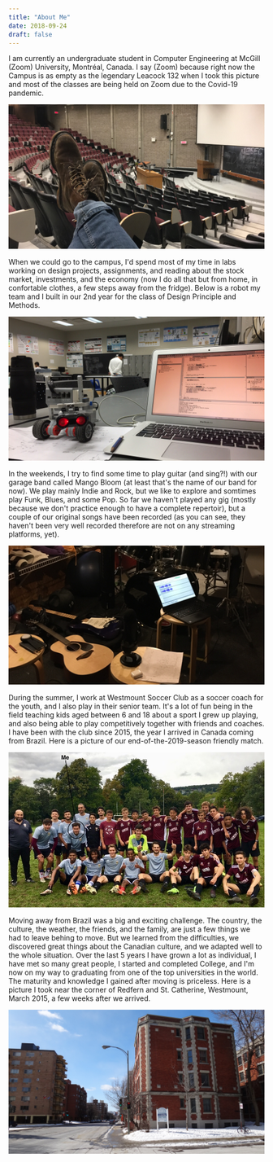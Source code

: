 ```yaml
---
title: "About Me"
date: 2018-09-24
draft: false
---
```



I am currently an undergraduate student in Computer Engineering at McGill (Zoom) University, Montréal, Canada. I say (Zoom) because right now the Campus is as empty as the legendary Leacock 132 when I took this picture and most of the classes are being held on Zoom due to the Covid-19 pandemic.

![1](images/leacock.jpg)

When we could go to the campus, I'd spend most of my time in labs working on design projects, assignments, and reading about the stock market, investments, and the economy (now I do all that but from home, in confortable clothes, a few steps away from the fridge). Below is a robot my team and I built in our 2nd year for the class of Design Principle and Methods.

![2](images/judith.jpg)

In the weekends, I try to find some time to play guitar (and sing?!) with our garage band called Mango Bloom (at least that's the name of our band for now). We play mainly Indie and Rock, but we like to explore and somtimes play Funk, Blues, and some Pop. So far we haven't played any gig (mostly because we don't practice enough to have a complete repertoir), but a couple of our original songs have been recorded (as you can see, they haven't been very well recorded therefore are not on any streaming platforms, yet).

![3](images/mango.jpg)

During the summer, I work at Westmount Soccer Club as a soccer coach for the youth, and I also play in their senior team. It's a lot of fun being in the field teaching kids aged between 6 and 18 about a sport I grew up playing, and also being able to play competitively together with friends and coaches. I have been with the club since 2015, the year I arrived in Canada coming from Brazil. Here is a picture of our end-of-the-2019-season friendly match.

![4](images/wsc.jpg)

Moving away from Brazil was a big and exciting challenge. The country, the culture, the weather, the friends, and the family, are just a few things we had to leave behing to move. But we learned from the difficulties, we discovered great things about the Canadian culture, and we adapted well to the whole situation. Over the last 5 years I have grown a lot as individual, I have met so many great people, I started and completed College, and I'm now on my way to graduating from one of the top universities in the world. The maturity and knowledge I gained after moving is priceless. Here is a picture I took near the corner of Redfern and St. Catherine, Westmount, March 2015, a few weeks after we arrived.

![5](images/redfern.jpg)









